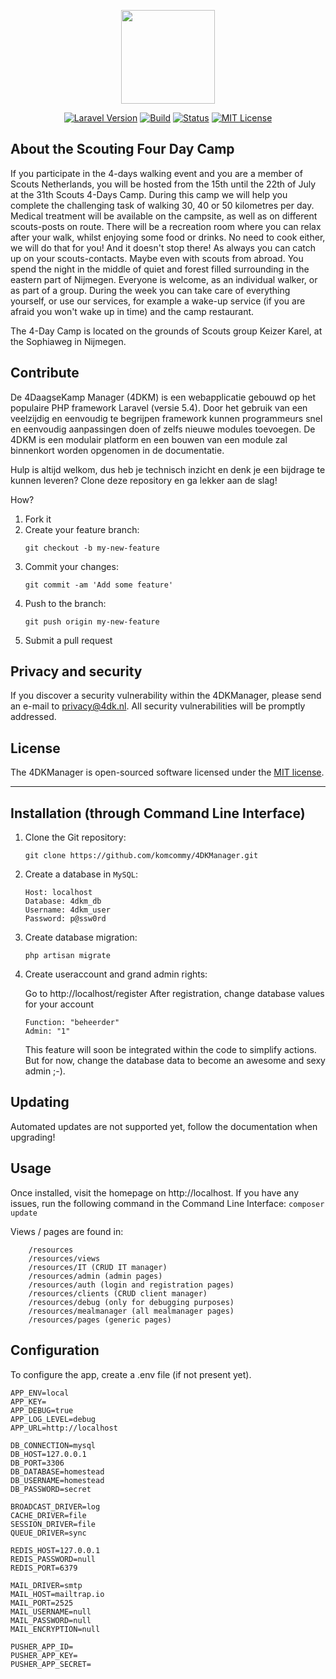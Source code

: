 <p align="center"><img src="https://securehub.eu/4dk-nl/images/SN_4DK_tweeluik.png" height="150px"></p>

<p align="center">
<a href="https://laravel.com"><img src="https://img.shields.io/badge/laravel_version-5.4-blue.svg" alt="Laravel Version"></a>
<a href="#"><img src="https://img.shields.io/badge/build-0.1-blue.svg" alt="Build"></a>
<a href="#"><img src="https://img.shields.io/badge/status-development-yellow.svg" alt="Status"></a>
<a href="https://opensource.org/licenses/MIT"><img src="https://img.shields.io/github/license/mashape/apistatus.svg" alt="MIT License"></a>
</p>

## About the Scouting Four Day Camp

If you participate in the 4-days walking event and you are a member of Scouts Netherlands, you will be hosted from the 15th until the 22th of July at the 31th Scouts 4-Days Camp. During this camp we will help you complete the challenging task of walking 30, 40 or 50 kilometres per day. Medical treatment will be available on the campsite, as well as on different scouts-posts on route. There will be a recreation room where you can relax after your walk, whilst enjoying some food or drinks.
No need to cook either, we will do that for you! And it doesn't stop there!
As always you can catch up on your scouts-contacts. Maybe even with scouts from abroad. You spend the night in the middle of quiet and forest filled surrounding in the eastern part of Nijmegen. Everyone is welcome, as an individual walker, or as part of a group.
During the week you can take care of everything yourself, or use our services, for example a wake-up service (if you are afraid you won't wake up in time) and the camp restaurant.

The 4-Day Camp is located on the grounds of Scouts group Keizer Karel, at the Sophiaweg in Nijmegen.

## Contribute

De 4DaagseKamp Manager (4DKM) is een webapplicatie gebouwd op het populaire PHP framework Laravel (versie 5.4). Door het gebruik van een veelzijdig en eenvoudig te begrijpen framework kunnen programmeurs snel en eenvoudig aanpassingen doen of zelfs nieuwe modules toevoegen. De 4DKM is een modulair platform en een bouwen van een module zal binnenkort worden opgenomen in de documentatie.

Hulp is altijd welkom, dus heb je technisch inzicht en denk je een bijdrage te kunnen leveren? Clone deze repository en ga lekker aan de slag!

How?

1. Fork it
2. Create your feature branch: 
    ```
    git checkout -b my-new-feature
    ```
3. Commit your changes: 
    ```
    git commit -am 'Add some feature'
    ```
4. Push to the branch: 
    ```
    git push origin my-new-feature
    ```
5. Submit a pull request

## Privacy and security

If you discover a security vulnerability within the 4DKManager, please send an e-mail to privacy@4dk.nl. All security vulnerabilities will be promptly addressed.

## License

The 4DKManager is open-sourced software licensed under the <a href="https://opensource.org/licenses/MIT">MIT license</a>.



-----------

## Installation (through Command Line Interface)

1. Clone the Git repository:

    ```
    git clone https://github.com/komcommy/4DKManager.git
    ```

2. Create a database in `MySQL`:

    ```
    Host: localhost
    Database: 4dkm_db
    Username: 4dkm_user
    Password: p@ssw0rd
    ```

3. Create database migration:

    ```
    php artisan migrate
    ```
    
4. Create useraccount and grand admin rights:

    Go to http://localhost/register
    After registration, change database values for your account
    ```
    Function: "beheerder"
    Admin: "1"
    ```
    This feature will soon be integrated within the code to simplify actions. But for now, change the database data to become an awesome and sexy admin ;-).

## Updating

Automated updates are not supported yet, follow the documentation when upgrading!

## Usage

Once installed, visit the homepage on http://localhost.
If you have any issues, run the following command in the Command Line Interface:
    ```
    composer update
    ```

Views / pages are found in:
```    
    /resources
    /resources/views
    /resources/IT (CRUD IT manager)
    /resources/admin (admin pages)
    /resources/auth (login and registration pages)
    /resources/clients (CRUD client manager)
    /resources/debug (only for debugging purposes)
    /resources/mealmanager (all mealmanager pages)
    /resources/pages (generic pages)
```

## Configuration

To configure the app, create a .env file (if not present yet).

```
APP_ENV=local
APP_KEY=
APP_DEBUG=true
APP_LOG_LEVEL=debug
APP_URL=http://localhost

DB_CONNECTION=mysql
DB_HOST=127.0.0.1
DB_PORT=3306
DB_DATABASE=homestead
DB_USERNAME=homestead
DB_PASSWORD=secret

BROADCAST_DRIVER=log
CACHE_DRIVER=file
SESSION_DRIVER=file
QUEUE_DRIVER=sync

REDIS_HOST=127.0.0.1
REDIS_PASSWORD=null
REDIS_PORT=6379

MAIL_DRIVER=smtp
MAIL_HOST=mailtrap.io
MAIL_PORT=2525
MAIL_USERNAME=null
MAIL_PASSWORD=null
MAIL_ENCRYPTION=null

PUSHER_APP_ID=
PUSHER_APP_KEY=
PUSHER_APP_SECRET=
```
